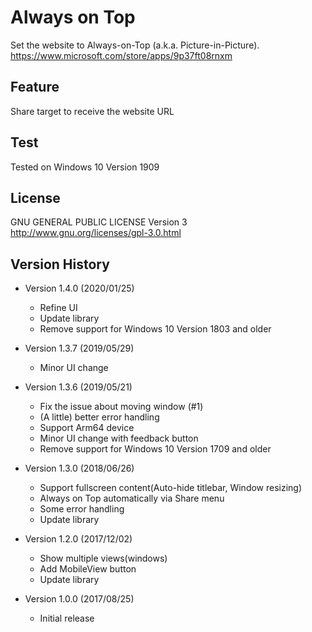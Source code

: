 # Always on Top
Set the website to Always-on-Top (a.k.a. Picture-in-Picture).  
https://www.microsoft.com/store/apps/9p37ft08rnxm

## Feature
Share target to receive the website URL

## Test
Tested on Windows 10 Version 1909

## License
GNU GENERAL PUBLIC LICENSE Version 3  
http://www.gnu.org/licenses/gpl-3.0.html

## Version History
- Version 1.4.0 (2020/01/25)
  * Refine UI
  * Update library
  * Remove support for Windows 10 Version 1803 and older
  
- Version 1.3.7 (2019/05/29)
  * Minor UI change
  
- Version 1.3.6 (2019/05/21)
  * Fix the issue about moving window (#1)
  * (A little) better error handling 
  * Support Arm64 device
  * Minor UI change with feedback button
  * Remove support for Windows 10 Version 1709 and older
  
- Version 1.3.0 (2018/06/26)
  * Support fullscreen content(Auto-hide titlebar, Window resizing)
  * Always on Top automatically via Share menu
  * Some error handling
  * Update library
  
- Version 1.2.0 (2017/12/02)
  * Show multiple views(windows)
  * Add MobileView button
  * Update library

- Version 1.0.0 (2017/08/25)
  * Initial release

